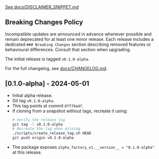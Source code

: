 [See docs/DISCLAIMER_SNIPPET.md](docs/DISCLAIMER_SNIPPET.md)

## Breaking Changes Policy
Incompatible updates are announced in advance whenever possible and remain deprecated for at least one minor release. Each release includes a dedicated `### Breaking Changes` section describing removed features or behavioural differences. Consult that section when upgrading.

The initial release is tagged `v0.1.0-alpha`.

For the full changelog, see [docs/CHANGELOG.md](docs/CHANGELOG.md).

## [0.1.0-alpha] - 2024-05-01
- Initial alpha release.
- Git tag `v0.1.0-alpha`.
- This tag points at commit `0ff79a4f`.
 - If cloning from a snapshot without tags, recreate it using:
    ```bash
    # Verify the release tag
    git tag -l v0.1.0-alpha
    # Recreate the tag when missing
    ./scripts/create_release_tag.sh HEAD
    git push origin v0.1.0-alpha
    ```
 - The package exposes `alpha_factory_v1.__version__ = "0.1.0-alpha"` at this release.
